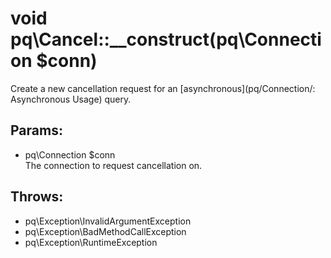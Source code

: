 # void pq\Cancel::__construct(pq\Connection $conn)

Create a new cancellation request for an [asynchronous](pq/Connection/: Asynchronous Usage) query.

## Params:

* pq\Connection $conn  
  The connection to request cancellation on.

## Throws:

* pq\Exception\InvalidArgumentException
* pq\Exception\BadMethodCallException
* pq\Exception\RuntimeException
